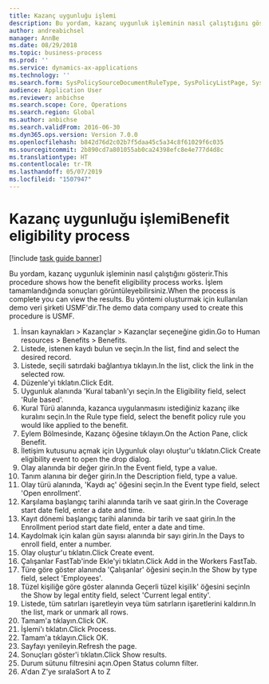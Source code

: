 ```yaml
---
title: Kazanç uygunluğu işlemi
description: Bu yordam, kazanç uygunluk işleminin nasıl çalıştığını gösterir.
author: andreabichsel
manager: AnnBe
ms.date: 08/29/2018
ms.topic: business-process
ms.prod: ''
ms.service: dynamics-ax-applications
ms.technology: ''
ms.search.form: SysPolicySourceDocumentRuleType, SysPolicyListPage, SysPolicy, HcmBenefitEligibilityPolicy, HcmBenefit
audience: Application User
ms.reviewer: anbichse
ms.search.scope: Core, Operations
ms.search.region: Global
ms.author: anbichse
ms.search.validFrom: 2016-06-30
ms.dyn365.ops.version: Version 7.0.0
ms.openlocfilehash: b842d76d2c02b7f5daa45c5a34c8f61029f6c035
ms.sourcegitcommit: 2b890cd7a801055ab0ca24398efc8e4e777d4d8c
ms.translationtype: HT
ms.contentlocale: tr-TR
ms.lasthandoff: 05/07/2019
ms.locfileid: "1507947"
---
```

# <a name="benefit-eligibility-process"></a><span data-ttu-id="261b9-103">Kazanç uygunluğu işlemi</span><span class="sxs-lookup"><span data-stu-id="261b9-103">Benefit eligibility process</span></span>

[!include [task guide banner](../../includes/task-guide-banner.md)]

<span data-ttu-id="261b9-104">Bu yordam, kazanç uygunluk işleminin nasıl çalıştığını gösterir.</span><span class="sxs-lookup"><span data-stu-id="261b9-104">This procedure shows how the benefit eligibility process works.</span></span> <span data-ttu-id="261b9-105">İşlem tamamlandığında sonuçları görüntüleyebilirsiniz.</span><span class="sxs-lookup"><span data-stu-id="261b9-105">When the process is complete you can view the results.</span></span> <span data-ttu-id="261b9-106">Bu yöntemi oluşturmak için kullanılan demo veri şirketi USMF'dir.</span><span class="sxs-lookup"><span data-stu-id="261b9-106">The demo data company used to create this procedure is USMF.</span></span>

1. <span data-ttu-id="261b9-107">İnsan kaynakları > Kazançlar > Kazançlar seçeneğine gidin.</span><span class="sxs-lookup"><span data-stu-id="261b9-107">Go to Human resources > Benefits > Benefits.</span></span>
2. <span data-ttu-id="261b9-108">Listede, istenen kaydı bulun ve seçin.</span><span class="sxs-lookup"><span data-stu-id="261b9-108">In the list, find and select the desired record.</span></span>
3. <span data-ttu-id="261b9-109">Listede, seçili satırdaki bağlantıya tıklayın.</span><span class="sxs-lookup"><span data-stu-id="261b9-109">In the list, click the link in the selected row.</span></span>
4. <span data-ttu-id="261b9-110">Düzenle'yi tıklatın.</span><span class="sxs-lookup"><span data-stu-id="261b9-110">Click Edit.</span></span>
5. <span data-ttu-id="261b9-111">Uygunluk alanında 'Kural tabanlı'yı seçin.</span><span class="sxs-lookup"><span data-stu-id="261b9-111">In the Eligibility field, select 'Rule based'.</span></span>
6. <span data-ttu-id="261b9-112">Kural Türü alanında, kazanca uygulanmasını istediğiniz kazanç ilke kuralını seçin.</span><span class="sxs-lookup"><span data-stu-id="261b9-112">In the Rule type field, select the benefit policy rule you would like applied to the benefit.</span></span>
7. <span data-ttu-id="261b9-113">Eylem Bölmesinde, Kazanç öğesine tıklayın.</span><span class="sxs-lookup"><span data-stu-id="261b9-113">On the Action Pane, click Benefit.</span></span>
8. <span data-ttu-id="261b9-114">İletişim kutusunu açmak için Uygunluk olayı oluştur'u tıklatın.</span><span class="sxs-lookup"><span data-stu-id="261b9-114">Click Create eligibility event to open the drop dialog.</span></span>
9. <span data-ttu-id="261b9-115">Olay alanında bir değer girin.</span><span class="sxs-lookup"><span data-stu-id="261b9-115">In the Event field, type a value.</span></span>
10. <span data-ttu-id="261b9-116">Tanım alanına bir değer girin.</span><span class="sxs-lookup"><span data-stu-id="261b9-116">In the Description field, type a value.</span></span>
11. <span data-ttu-id="261b9-117">Olay türü alanında, 'Kaydı aç' öğesini seçin.</span><span class="sxs-lookup"><span data-stu-id="261b9-117">In the Event type field, select 'Open enrollment'.</span></span>
12. <span data-ttu-id="261b9-118">Karşılama başlangıç tarihi alanında tarih ve saat girin.</span><span class="sxs-lookup"><span data-stu-id="261b9-118">In the Coverage start date field, enter a date and time.</span></span>
13. <span data-ttu-id="261b9-119">Kayıt dönemi başlangıç tarihi alanında bir tarih ve saat girin.</span><span class="sxs-lookup"><span data-stu-id="261b9-119">In the Enrollment period start date field, enter a date and time.</span></span>
14. <span data-ttu-id="261b9-120">Kaydolmak için kalan gün sayısı alanında bir sayı girin.</span><span class="sxs-lookup"><span data-stu-id="261b9-120">In the Days to enroll field, enter a number.</span></span>
15. <span data-ttu-id="261b9-121">Olay oluştur'u tıklatın.</span><span class="sxs-lookup"><span data-stu-id="261b9-121">Click Create event.</span></span>
16. <span data-ttu-id="261b9-122">Çalışanlar FastTab'inde Ekle'yi tıklatın.</span><span class="sxs-lookup"><span data-stu-id="261b9-122">Click Add in the Workers FastTab.</span></span>
17. <span data-ttu-id="261b9-123">Türe göre göster alanında 'Çalışanlar' öğesini seçin.</span><span class="sxs-lookup"><span data-stu-id="261b9-123">In the Show by type field, select 'Employees'.</span></span>
18. <span data-ttu-id="261b9-124">Tüzel kişiliğe göre göster alanında Geçerli tüzel kişilik' öğesini seçin</span><span class="sxs-lookup"><span data-stu-id="261b9-124">In the Show by legal entity field, select 'Current legal entity'.</span></span>
19. <span data-ttu-id="261b9-125">Listede, tüm satırları işaretleyin veya tüm satırların işaretlerini kaldırın.</span><span class="sxs-lookup"><span data-stu-id="261b9-125">In the list, mark or unmark all rows.</span></span>
20. <span data-ttu-id="261b9-126">Tamam'a tıklayın.</span><span class="sxs-lookup"><span data-stu-id="261b9-126">Click OK.</span></span>
21. <span data-ttu-id="261b9-127">İşlemi'ı tıklatın.</span><span class="sxs-lookup"><span data-stu-id="261b9-127">Click Process.</span></span>
22. <span data-ttu-id="261b9-128">Tamam'a tıklayın.</span><span class="sxs-lookup"><span data-stu-id="261b9-128">Click OK.</span></span>
23. <span data-ttu-id="261b9-129">Sayfayı yenileyin.</span><span class="sxs-lookup"><span data-stu-id="261b9-129">Refresh the page.</span></span>
24. <span data-ttu-id="261b9-130">Sonuçları göster'i tıklatın.</span><span class="sxs-lookup"><span data-stu-id="261b9-130">Click Show results.</span></span>
25. <span data-ttu-id="261b9-131">Durum sütunu filtresini açın.</span><span class="sxs-lookup"><span data-stu-id="261b9-131">Open Status column filter.</span></span>
26. <span data-ttu-id="261b9-132">A'dan Z'ye sırala</span><span class="sxs-lookup"><span data-stu-id="261b9-132">Sort A to Z</span></span>

